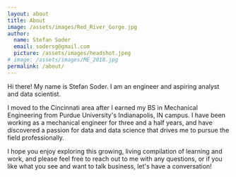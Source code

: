 ```yaml
---
layout: about
title: About
image: /assets/images/Red_River_Gorge.jpg
author:
  name: Stefan Soder
  email: sodersg@gmail.com
  picture: /assets/images/headshot.jpeg
# image: /assets/images/ME_2018.jpg
permalink: /about/
---
```


Hi there! My name is Stefan Soder. I am an engineer and aspiring analyst and data scientist.


I moved to the Cincinnati area after I earned my BS in Mechanical Engineering from Purdue University's Indianapolis, IN campus. I have been working as a mechanical engineer for three and a half years, and have discovered a passion for data and data science that drives me to pursue the field professionally.


I hope you enjoy exploring this growing, living compilation of learning and work, and please feel free to reach out to me with any questions, or if you like what you see and want to talk business, let's have a conversation!

